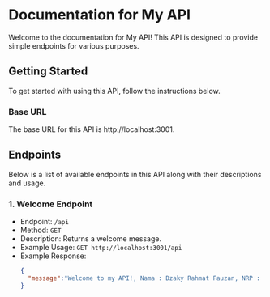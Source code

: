 # Documentation for My API

Welcome to the documentation for My API! This API is designed to provide simple endpoints for various purposes.

## Getting Started

To get started with using this API, follow the instructions below.

### Base URL

The base URL for this API is http://localhost:3001.

## Endpoints

Below is a list of available endpoints in this API along with their descriptions and usage.

### 1. Welcome Endpoint

- Endpoint: `/api`
- Method: `GET`
- Description: Returns a welcome message.
- Example Usage: `GET http://localhost:3001/api`
- Example Response:
  ```json
  {
    "message":"Welcome to my API!, Nama : Dzaky Rahmat Fauzan, NRP : 5223600082"
  }
